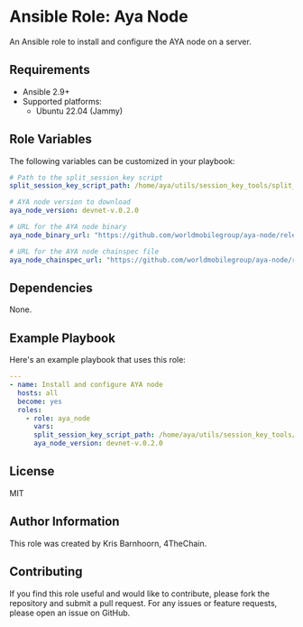 # Ansible Role: Aya Node

An Ansible role to install and configure the AYA node on a server.

## Requirements

- Ansible 2.9+
- Supported platforms:
    - Ubuntu 22.04 (Jammy)

## Role Variables

The following variables can be customized in your playbook:

```yaml
# Path to the split_session_key script
split_session_key_script_path: /home/aya/utils/session_key_tools/split_session_key.sh

# AYA node version to download
aya_node_version: devnet-v.0.2.0

# URL for the AYA node binary
aya_node_binary_url: "https://github.com/worldmobilegroup/aya-node/releases/download/{{ aya_node_version }}/aya-node"

# URL for the AYA node chainspec file
aya_node_chainspec_url: "https://github.com/worldmobilegroup/aya-node/releases/download/{{ aya_node_version }}/wm-devnet-chainspec.json"
```

## Dependencies

None.

## Example Playbook

Here's an example playbook that uses this role:

```yaml
---
- name: Install and configure AYA node
  hosts: all
  become: yes
  roles:
    - role: aya_node
      vars:
      split_session_key_script_path: /home/aya/utils/session_key_tools/split_session_key.sh
      aya_node_version: devnet-v.0.2.0
```

## License

MIT

## Author Information

This role was created by Kris Barnhoorn, 4TheChain.

## Contributing

If you find this role useful and would like to contribute, please fork the repository and submit a pull request. For any issues or feature requests, please open an issue on GitHub.
